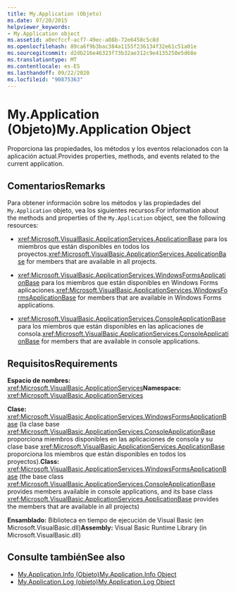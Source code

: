 ```yaml
---
title: My.Application (Objeto)
ms.date: 07/20/2015
helpviewer_keywords:
- My.Application object
ms.assetid: a0ecfccf-acf7-49ec-a08b-72e6458c5c8d
ms.openlocfilehash: 89ca6f9b3bac384a1155f236134f32e61c51a01e
ms.sourcegitcommit: d2db216e46323f73b32ae312c9e4135258e5d68e
ms.translationtype: MT
ms.contentlocale: es-ES
ms.lasthandoff: 09/22/2020
ms.locfileid: "90875363"
---
```

# <a name="myapplication-object"></a><span data-ttu-id="2aa26-102">My.Application (Objeto)</span><span class="sxs-lookup"><span data-stu-id="2aa26-102">My.Application Object</span></span>

<span data-ttu-id="2aa26-103">Proporciona las propiedades, los métodos y los eventos relacionados con la aplicación actual.</span><span class="sxs-lookup"><span data-stu-id="2aa26-103">Provides properties, methods, and events related to the current application.</span></span>  
  
## <a name="remarks"></a><span data-ttu-id="2aa26-104">Comentarios</span><span class="sxs-lookup"><span data-stu-id="2aa26-104">Remarks</span></span>  

 <span data-ttu-id="2aa26-105">Para obtener información sobre los métodos y las propiedades del `My.Application` objeto, vea los siguientes recursos:</span><span class="sxs-lookup"><span data-stu-id="2aa26-105">For information about the methods and properties of the `My.Application` object, see the following resources:</span></span>  
  
- <span data-ttu-id="2aa26-106"><xref:Microsoft.VisualBasic.ApplicationServices.ApplicationBase> para los miembros que están disponibles en todos los proyectos.</span><span class="sxs-lookup"><span data-stu-id="2aa26-106"><xref:Microsoft.VisualBasic.ApplicationServices.ApplicationBase> for members that are available in all projects.</span></span>  
  
- <span data-ttu-id="2aa26-107"><xref:Microsoft.VisualBasic.ApplicationServices.WindowsFormsApplicationBase> para los miembros que están disponibles en Windows Forms aplicaciones.</span><span class="sxs-lookup"><span data-stu-id="2aa26-107"><xref:Microsoft.VisualBasic.ApplicationServices.WindowsFormsApplicationBase> for members that are available in Windows Forms applications.</span></span>  
  
- <span data-ttu-id="2aa26-108"><xref:Microsoft.VisualBasic.ApplicationServices.ConsoleApplicationBase> para los miembros que están disponibles en las aplicaciones de consola.</span><span class="sxs-lookup"><span data-stu-id="2aa26-108"><xref:Microsoft.VisualBasic.ApplicationServices.ConsoleApplicationBase> for members that are available in console applications.</span></span>  
  
## <a name="requirements"></a><span data-ttu-id="2aa26-109">Requisitos</span><span class="sxs-lookup"><span data-stu-id="2aa26-109">Requirements</span></span>  

 <span data-ttu-id="2aa26-110">**Espacio de nombres:** <xref:Microsoft.VisualBasic.ApplicationServices></span><span class="sxs-lookup"><span data-stu-id="2aa26-110">**Namespace:** <xref:Microsoft.VisualBasic.ApplicationServices></span></span>  
  
 <span data-ttu-id="2aa26-111">**Clase:** <xref:Microsoft.VisualBasic.ApplicationServices.WindowsFormsApplicationBase> (la clase base <xref:Microsoft.VisualBasic.ApplicationServices.ConsoleApplicationBase> proporciona miembros disponibles en las aplicaciones de consola y su clase base <xref:Microsoft.VisualBasic.ApplicationServices.ApplicationBase> proporciona los miembros que están disponibles en todos los proyectos).</span><span class="sxs-lookup"><span data-stu-id="2aa26-111">**Class:** <xref:Microsoft.VisualBasic.ApplicationServices.WindowsFormsApplicationBase> (the base class <xref:Microsoft.VisualBasic.ApplicationServices.ConsoleApplicationBase> provides members available in console applications, and its base class <xref:Microsoft.VisualBasic.ApplicationServices.ApplicationBase> provides the members that are available in all projects)</span></span>  
  
 <span data-ttu-id="2aa26-112">**Ensamblado:** Biblioteca en tiempo de ejecución de Visual Basic (en Microsoft.VisualBasic.dll)</span><span class="sxs-lookup"><span data-stu-id="2aa26-112">**Assembly:** Visual Basic Runtime Library (in Microsoft.VisualBasic.dll)</span></span>  
  
## <a name="see-also"></a><span data-ttu-id="2aa26-113">Consulte también</span><span class="sxs-lookup"><span data-stu-id="2aa26-113">See also</span></span>

- [<span data-ttu-id="2aa26-114">My.Application.Info (Objeto)</span><span class="sxs-lookup"><span data-stu-id="2aa26-114">My.Application.Info Object</span></span>](my-application-info-object.md)
- [<span data-ttu-id="2aa26-115">My.Application.Log (objeto)</span><span class="sxs-lookup"><span data-stu-id="2aa26-115">My.Application.Log Object</span></span>](my-application-log-object.md)
